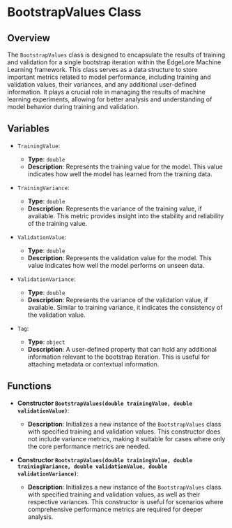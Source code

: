 # BootstrapValues Class

## Overview
The `BootstrapValues` class is designed to encapsulate the results of training and validation for a single bootstrap iteration within the EdgeLore Machine Learning framework. This class serves as a data structure to store important metrics related to model performance, including training and validation values, their variances, and any additional user-defined information. It plays a crucial role in managing the results of machine learning experiments, allowing for better analysis and understanding of model behavior during training and validation.

## Variables

- `TrainingValue`: 
  - **Type**: `double`
  - **Description**: Represents the training value for the model. This value indicates how well the model has learned from the training data.

- `TrainingVariance`: 
  - **Type**: `double`
  - **Description**: Represents the variance of the training value, if available. This metric provides insight into the stability and reliability of the training value.

- `ValidationValue`: 
  - **Type**: `double`
  - **Description**: Represents the validation value for the model. This value indicates how well the model performs on unseen data.

- `ValidationVariance`: 
  - **Type**: `double`
  - **Description**: Represents the variance of the validation value, if available. Similar to training variance, it indicates the consistency of the validation value.

- `Tag`: 
  - **Type**: `object`
  - **Description**: A user-defined property that can hold any additional information relevant to the bootstrap iteration. This is useful for attaching metadata or contextual information.

## Functions

- **Constructor `BootstrapValues(double trainingValue, double validationValue)`**: 
  - **Description**: Initializes a new instance of the `BootstrapValues` class with specified training and validation values. This constructor does not include variance metrics, making it suitable for cases where only the core performance metrics are needed.

- **Constructor `BootstrapValues(double trainingValue, double trainingVariance, double validationValue, double validationVariance)`**: 
  - **Description**: Initializes a new instance of the `BootstrapValues` class with specified training and validation values, as well as their respective variances. This constructor is useful for scenarios where comprehensive performance metrics are required for deeper analysis.